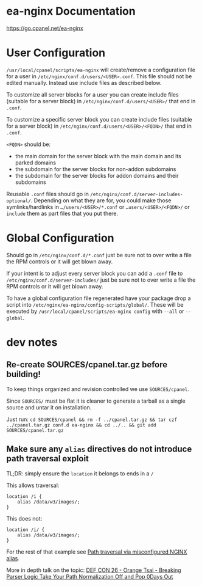 # ea-nginx Documentation

https://go.cpanel.net/ea-nginx

# User Configuration

`/usr/local/cpanel/scripts/ea-nginx` will create/remove a configuration file for a user in `/etc/nginx/conf.d/users/<USER>.conf`. This file should not be edited manually. Instead use include files as described below.

To customize all server blocks for a user you can create include files (suitable for a server block) in `/etc/nginx/conf.d/users/<USER>/` that end in `.conf`.

To customize a specific server block you can create include files (suitable for a server block) in `/etc/nginx/conf.d/users/<USER>/<FQDN>/` that end in `.conf`.

`<FQDN>` should be:

* the main domain for the server block with the main domain and its parked domains
* the subdomain for the server blocks for non-addon subdomains
* the subdomain for the server blocks for addon domains and their subdomains

Reusable `.conf` files should go in `/etc/nginx/conf.d/server-includes-optional/`. Depending on what they are for, you could make those symlinks/hardlinks in `…/users/<USER>/*.conf` or `…users/<USER>/<FQDN>/` or `include` them as part files that you put there.

# Global Configuration

Should go in `/etc/nginx/conf.d/*.conf` just be sure not to over write a file the RPM controls or it will get blown away.

If your intent is to adjust every server block you can add a `.conf` file to `/etc/nginx/conf.d/server-includes/` just be sure not to over write a file the RPM controls or it will get blown away.

To have a global configuration file regenerated have your package drop a script into `/etc/nginx/ea-nginx/config-scripts/global/`. These will be executed by `/usr/local/cpanel/scripts/ea-nginx config` with `--all` or `--global`.

# dev notes

## Re-create SOURCES/cpanel.tar.gz before building!

To keep things organized and revision controlled we use `SOURCES/cpanel`.

Since `SOURCES/` must be flat it is cleaner to generate a tarball as a single source and untar it on installation.

Just run: `cd SOURCES/cpanel && rm -f ../cpanel.tar.gz && tar czf ../cpanel.tar.gz conf.d ea-nginx && cd ../.. && git add SOURCES/cpanel.tar.gz`

## Make sure any `alias` directives do not introduce path traversal exploit

TL;DR: simply ensure the `location` it belongs to ends in a `/`

This allows traversal:

```
location /i {
    alias /data/w3/images/;
}
```

This does not:

```
location /i/ {
    alias /data/w3/images/;
}
```

For the rest of that example see [Path traversal via misconfigured NGINX alias](https://www.acunetix.com/vulnerabilities/web/path-traversal-via-misconfigured-nginx-alias/).

More in depth talk on the topic: [DEF CON 26 - Orange Tsai - Breaking Parser Logic Take Your Path Normalization Off and Pop 0Days Out](https://youtu.be/28xWcRegncw)
